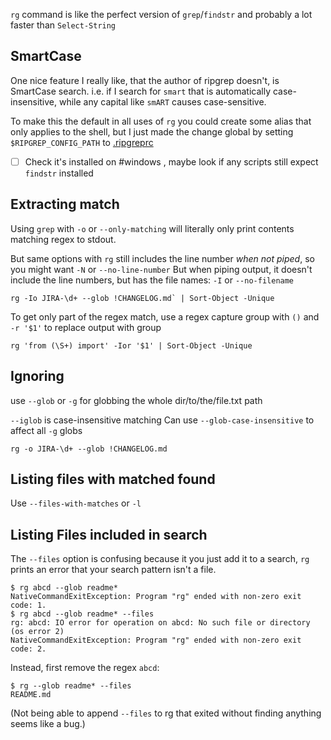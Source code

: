 `rg` command is like the perfect version of `grep`/`findstr` and probably a lot faster than `Select-String`

## SmartCase
One nice feature I really like, that the author of ripgrep doesn't, is SmartCase search. i.e. if I search for `smart` that is automatically case-insensitive, while any capital like `smART` causes case-sensitive.

To make this the default in all uses of `rg` you could create some alias that only applies to the shell, but I just made the change global by setting `$RIPGREP_CONFIG_PATH` to [.ripgreprc](../.ripgreprc)

- [ ] Check it's installed on  #windows , maybe look if any scripts still expect `findstr` installed

## Extracting match
Using `grep` with `-o` or `--only-matching` will literally only print contents matching regex to stdout.

But same options with `rg`  still includes the line number *when not piped*, so you might want `-N` or `--no-line-number`
But when piping output, it doesn't include the line numbers, but has the file names:  `-I` or `--no-filename`

```command
rg -Io JIRA-\d+ --glob !CHANGELOG.md` | Sort-Object -Unique
```

To get only part of the regex match, use a regex capture group with `()` and `-r '$1'` to replace output with group

```command
rg 'from (\S+) import' -Ior '$1' | Sort-Object -Unique
```
## Ignoring
use `--glob` or `-g` for globbing the whole dir/to/the/file.txt path

`--iglob` is case-insensitive matching
Can use `--glob-case-insensitive` to affect all `-g` globs


`rg -o JIRA-\d+ --glob !CHANGELOG.md`

## Listing files with matched found
Use `--files-with-matches` or `-l`

## Listing Files included in search
The `--files` option is confusing because it you just add it to a search, `rg` prints an error that your search pattern isn't a file.
```command
$ rg abcd --glob readme*
NativeCommandExitException: Program "rg" ended with non-zero exit code: 1.
$ rg abcd --glob readme* --files
rg: abcd: IO error for operation on abcd: No such file or directory (os error 2)
NativeCommandExitException: Program "rg" ended with non-zero exit code: 2.
```

Instead, first remove the regex `abcd`:
```command
$ rg --glob readme* --files
README.md
```

(Not being able to append `--files` to rg that exited without finding anything seems like a bug.)